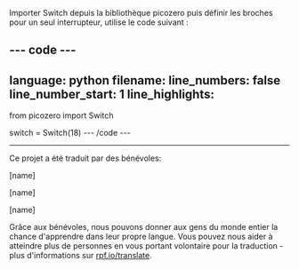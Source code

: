 Importer Switch depuis la bibliothèque picozero puis définir les broches pour un seul interrupteur, utilise le code suivant :

--- code ---
---
language: python filename: line_numbers: false line_number_start: 1
line_highlights:
---
from picozero import Switch

switch = Switch(18)
--- /code ---

***
Ce projet a été traduit par des bénévoles:

[name]

[name]

[name]

Grâce aux bénévoles, nous pouvons donner aux gens du monde entier la chance d'apprendre dans leur propre langue. Vous pouvez nous aider à atteindre plus de personnes en vous portant volontaire pour la traduction - plus d'informations sur [rpf.io/translate](https://rpf.io/translate).
